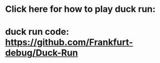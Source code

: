 # Click here for how to play duck run:
# duck run code: https://github.com/Frankfurt-debug/Duck-Run
